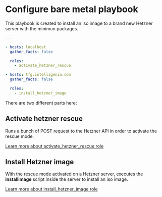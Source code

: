 # Configure bare metal playbook
This playbook is created to install an iso image to a brand new Hetzner server with the minimun packages.



```yml
---

- hosts: localhost 
  gather_facts: false

  roles:
    - activate_hetzner_rescue

- hosts: tfg.intelligenia.com
  gather_facts: false

  roles:
    - install_hetzner_image
```
There are two different parts here:

## Activate hetzner rescue  
Runs a bunch of POST request to the Hetzner API in order to activate the
rescue mode.

[Learn more about activate_hetzner_rescue role](https://github.com/VictorMorenoJimenez/tfg2020/tree/master/ansible/roles/activate_hetzner_rescue)


## Install Hetzner image
With the rescue mode activated on a Hetzner server, executes the **installimage** script inside the server to install an iso image.

[Learn more about install_hetzner_image role](https://github.com/VictorMorenoJimenez/tfg2020/tree/master/ansible/roles/install_hetzner_image)